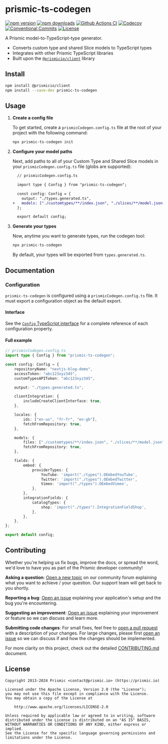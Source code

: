 # prismic-ts-codegen

[![npm version][npm-version-src]][npm-version-href]
[![npm downloads][npm-downloads-src]][npm-downloads-href]
[![Github Actions CI][github-actions-ci-src]][github-actions-ci-href]
[![Codecov][codecov-src]][codecov-href]
[![Conventional Commits][conventional-commits-src]][conventional-commits-href]
[![License][license-src]][license-href]

<!-- TODO: Replacing link to Prismic with [Prismic][prismic] is useful here -->

A Prismic model-to-TypeScript-type generator.

- Converts custom type and shared Slice models to TypeScript types
- Integrates with other Prismic TypeScript libraries
- Built upon the [`@prismicio/client`][prismic-client] library

## Install

```bash
npm install @prismicio/client
npm install --save-dev prismic-ts-codegen
```

## Usage

1. **Create a config file**

   To get started, create a `prismicCodegen.config.ts` file at the root of your project with the following command:

   ```bash
   npx prismic-ts-codegen init
   ```

2. **Configure your model paths**

   Next, add paths to all of your Custom Type and Shared Slice models in your `prismicCodegen.config.ts` file (globs are supported):

   ```diff
     // prismicCodegen.config.ts

     import type { Config } from "prismic-ts-codegen";

     const config: Config = {
       output: "./types.generated.ts",
   +   models: ["./customtypes/**/index.json", "./slices/**/model.json"],
     };

     export default config;
   ```

3. **Generate your types**

   Now, anytime you want to generate types, run the codegen tool:

   ```bash
   npx prismic-ts-codegen
   ```

   By default, your types will be exported from `types.generated.ts`.

## Documentation

### Configuration

`prismic-ts-codegen` is configured using a `prismicCodegen.config.ts` file. It must export a configuration object as the default export.

#### Interface

See the [`Config` TypeScript interface](./src/cli/types.ts) for a complete reference of each configuration property.

#### Full example

```typescript
// prismicCodegen.config.ts
import type { Config } from "prismic-ts-codegen";

const config: Config = {
	repositoryName: "nextjs-blog-demo",
	accessToken: "abc123xyz345",
	customTypesAPIToken: "abc123xyz345",

	output: "./types.generated.ts",

	clientIntegration: {
		includeCreateClientInterface: true,
	},

	locales: {
		ids: ["en-us", "fr-fr", "en-gb"],
		fetchFromRepository: true,
	},

	models: {
		files: ["./customtypes/**/index.json", "./slices/**/model.json"],
		fetchFromRepository: true,
	},

	fields: {
		embed: {
			providerTypes: {
				YouTube: 'import("./types").OEmbedYouTube',
				Twitter: 'import("./types").OEmbedTwitter',
				Vimeo: 'import("./types").OEmbedVimeo',
			},
		},
		integrationFields: {
			catalogTypes: {
				shop: 'import("./types").IntegrationFieldShop',
			},
		},
	},
};

export default config;
```

## Contributing

Whether you're helping us fix bugs, improve the docs, or spread the word, we'd love to have you as part of the Prismic developer community!

**Asking a question**: [Open a new topic][forum-question] on our community forum explaining what you want to achieve / your question. Our support team will get back to you shortly.

**Reporting a bug**: [Open an issue][repo-bug-report] explaining your application's setup and the bug you're encountering.

**Suggesting an improvement**: [Open an issue][repo-feature-request] explaining your improvement or feature so we can discuss and learn more.

**Submitting code changes**: For small fixes, feel free to [open a pull request][repo-pull-requests] with a description of your changes. For large changes, please first [open an issue][repo-feature-request] so we can discuss if and how the changes should be implemented.

For more clarity on this project, check out the detailed [CONTRIBUTING.md][contributing] document.

## License

```
Copyright 2013-2024 Prismic <contact@prismic.io> (https://prismic.io)

Licensed under the Apache License, Version 2.0 (the "License");
you may not use this file except in compliance with the License.
You may obtain a copy of the License at

    http://www.apache.org/licenses/LICENSE-2.0

Unless required by applicable law or agreed to in writing, software
distributed under the License is distributed on an "AS IS" BASIS,
WITHOUT WARRANTIES OR CONDITIONS OF ANY KIND, either express or implied.
See the License for the specific language governing permissions and
limitations under the License.
```

<!-- Links -->

[prismic]: https://prismic.io
[prismic-client]: https://github.com/prismicio/prismic-client

<!-- TODO: Replace link with a more useful one if available -->

[prismic-docs]: https://prismic.io/docs
[changelog]: ./CHANGELOG.md
[contributing]: ./CONTRIBUTING.md

<!-- TODO: Replace link with a more useful one if available -->

[forum-question]: https://community.prismic.io
[repo-bug-report]: https://github.com/prismicio/prismic-ts-codegen/issues/new?assignees=&labels=bug&template=bug_report.md&title=
[repo-feature-request]: https://github.com/prismicio/prismic-ts-codegen/issues/new?assignees=&labels=enhancement&template=feature_request.md&title=
[repo-pull-requests]: https://github.com/prismicio/prismic-ts-codegen/pulls

<!-- Badges -->

[npm-version-src]: https://img.shields.io/npm/v/prismic-ts-codegen/latest.svg
[npm-version-href]: https://npmjs.com/package/prismic-ts-codegen
[npm-downloads-src]: https://img.shields.io/npm/dm/prismic-ts-codegen.svg
[npm-downloads-href]: https://npmjs.com/package/prismic-ts-codegen
[github-actions-ci-src]: https://github.com/prismicio/prismic-ts-codegen/workflows/ci/badge.svg
[github-actions-ci-href]: https://github.com/prismicio/prismic-ts-codegen/actions?query=workflow%3Aci
[codecov-src]: https://img.shields.io/codecov/c/github/prismicio/prismic-ts-codegen.svg
[codecov-href]: https://codecov.io/gh/prismicio/prismic-ts-codegen
[conventional-commits-src]: https://img.shields.io/badge/Conventional%20Commits-1.0.0-yellow.svg
[conventional-commits-href]: https://conventionalcommits.org
[license-src]: https://img.shields.io/npm/l/prismic-ts-codegen.svg
[license-href]: https://npmjs.com/package/prismic-ts-codegen
